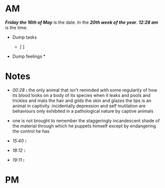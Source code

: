 # AM
***Friday the 16th of May*** is the date. In the ***20th week of the year***.
***12:28 am*** is the time.
* Dump tasks
	* [ ] 

* Dump feelings
	* 

# Notes

* *00:28* **:**   the only animal that isn't reminded with some regularity of how its blood looks on a body of its species when it leaks and pools and trickles and mats the hair and gilds the skin and glazes the lips is an animal in captivity. incidentally depression and self mutilation are behaviours only exhibited in a pathological nature by captive animals
* one is not brought to remember the staggeringly incandescent shade of the material through which he puppets himself except by endangering the control he has

* *15:40* **:**   

* *18:12* **:**   

* *19:11* **:**   




# PM

